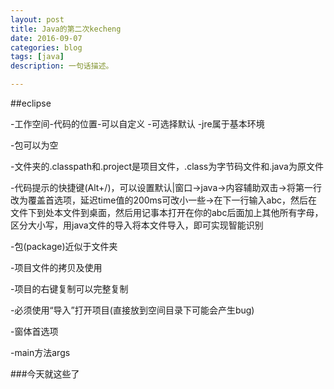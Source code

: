```yaml
---
layout: post
title: Java的第二次kecheng
date: 2016-09-07
categories: blog
tags: [java]
description: 一句话描述。

---
```


##eclipse

-工作空间-代码的位置-可以自定义
  -可选择默认
-jre属于基本环境

-包可以为空

-文件夹的.classpath和.project是项目文件，.class为字节码文件和.java为原文件

-代码提示的快捷键(Alt+/)，可以设置默认|窗口->java->内容辅助双击->将第一行改为覆盖首选项，延迟time值的200ms可改小一些->在下一行输入abc，然后在文件下到处本文件到桌面，然后用记事本打开在你的abc后面加上其他所有字母，区分大小写，用java文件的导入将本文件导入，即可实现智能识别

-包(package)近似于文件夹

-项目文件的拷贝及使用

  -项目的右键复制可以完整复制
  
  -必须使用“导入”打开项目(直接放到空间目录下可能会产生bug)
  
-窗体首选项

-main方法args

###今天就这些了

